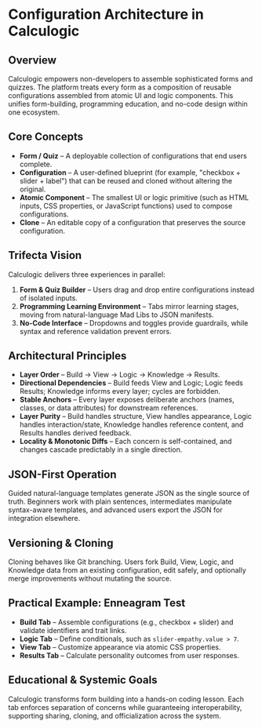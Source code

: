 # Configuration Architecture in Calculogic

## Overview
Calculogic empowers non-developers to assemble sophisticated forms and quizzes. The platform treats every form as a composition of reusable configurations assembled from atomic UI and logic components. This unifies form-building, programming education, and no-code design within one ecosystem.

## Core Concepts
- **Form / Quiz** – A deployable collection of configurations that end users complete.
- **Configuration** – A user-defined blueprint (for example, "checkbox + slider + label") that can be reused and cloned without altering the original.
- **Atomic Component** – The smallest UI or logic primitive (such as HTML inputs, CSS properties, or JavaScript functions) used to compose configurations.
- **Clone** – An editable copy of a configuration that preserves the source configuration.

## Trifecta Vision
Calculogic delivers three experiences in parallel:
1. **Form & Quiz Builder** – Users drag and drop entire configurations instead of isolated inputs.
2. **Programming Learning Environment** – Tabs mirror learning stages, moving from natural-language Mad Libs to JSON manifests.
3. **No-Code Interface** – Dropdowns and toggles provide guardrails, while syntax and reference validation prevent errors.

## Architectural Principles
- **Layer Order** – Build → View → Logic → Knowledge → Results.
- **Directional Dependencies** – Build feeds View and Logic; Logic feeds Results; Knowledge informs every layer; cycles are forbidden.
- **Stable Anchors** – Every layer exposes deliberate anchors (names, classes, or data attributes) for downstream references.
- **Layer Purity** – Build handles structure, View handles appearance, Logic handles interaction/state, Knowledge handles reference content, and Results handles derived feedback.
- **Locality & Monotonic Diffs** – Each concern is self-contained, and changes cascade predictably in a single direction.

## JSON-First Operation
Guided natural-language templates generate JSON as the single source of truth. Beginners work with plain sentences, intermediates manipulate syntax-aware templates, and advanced users export the JSON for integration elsewhere.

## Versioning & Cloning
Cloning behaves like Git branching. Users fork Build, View, Logic, and Knowledge data from an existing configuration, edit safely, and optionally merge improvements without mutating the source.

## Practical Example: Enneagram Test
- **Build Tab** – Assemble configurations (e.g., checkbox + slider) and validate identifiers and trait links.
- **Logic Tab** – Define conditionals, such as `slider-empathy.value > 7`.
- **View Tab** – Customize appearance via atomic CSS properties.
- **Results Tab** – Calculate personality outcomes from user responses.

## Educational & Systemic Goals
Calculogic transforms form building into a hands-on coding lesson. Each tab enforces separation of concerns while guaranteeing interoperability, supporting sharing, cloning, and officialization across the system.
